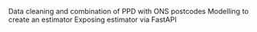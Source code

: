 Data cleaning and combination of PPD with ONS postcodes
Modelling to create an estimator
Exposing estimator via FastAPI
